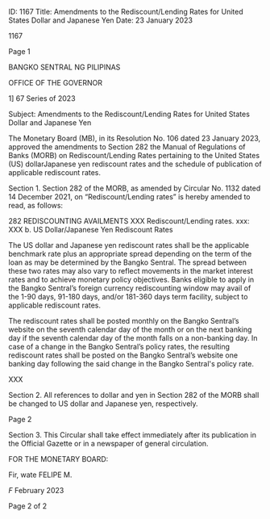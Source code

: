 ID: 1167
Title: Amendments to the Rediscount/Lending Rates for United States Dollar and Japanese Yen
Date: 23 January 2023

1167

Page 1

BANGKO SENTRAL NG PILIPINAS

OFFICE OF THE GOVERNOR

1] 67 Series of 2023

Subject: Amendments to the Rediscount/Lending Rates for United States Dollar and Japanese Yen

The Monetary Board (MB), in its Resolution No. 106 dated 23 January 2023, approved the amendments to Section 282 the Manual of Regulations of Banks (MORB) on Rediscount/Lending Rates pertaining to the United States (US) dollarJapanese yen rediscount rates and the schedule of publication of applicable rediscount rates.

Section 1. Section 282 of the MORB, as amended by Circular No. 1132 dated 14 December 2021, on “Rediscount/Lending rates” is hereby amended to read, as follows:

282 REDISCOUNTING AVAILMENTS XXX Rediscount/Lending rates. xxx: XXX b. US Dollar/Japanese Yen Rediscount Rates

The US dollar and Japanese yen rediscount rates shall be the applicable benchmark rate plus an appropriate spread depending on the term of the loan as may be determined by the Bangko Sentral. The spread between these two rates may also vary to reflect movements in the market interest rates and to achieve monetary policy objectives. Banks eligible to apply in the Bangko Sentral’s foreign currency rediscounting window may avail of the 1-90 days, 91-180 days, and/or 181-360 days term facility, subject to applicable rediscount rates.

The rediscount rates shall be posted monthly on the Bangko Sentral’s website on the seventh calendar day of the month or on the next banking day if the seventh calendar day of the month falls on a non-banking day. In case of a change in the Bangko Sentral’s policy rates, the resulting rediscount rates shall be posted on the Bangko Sentral’s website one banking day following the said change in the Bangko Sentral's policy rate.

XXX

Section 2. All references to dollar and yen in Section 282 of the MORB shall be changed to US dollar and Japanese yen, respectively.

Page 2

Section 3. This Circular shall take effect immediately after its publication in the Official Gazette or in a newspaper of general circulation.

FOR THE MONETARY BOARD:

Fir, wate FELIPE M.

_F_ February 2023

Page 2 of 2